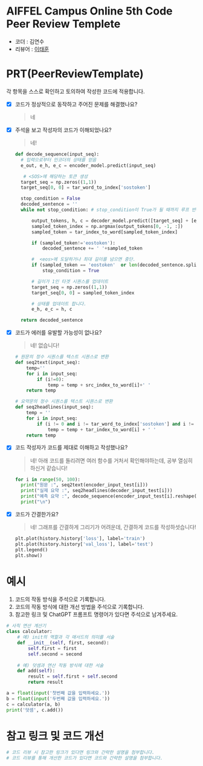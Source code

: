 # AIFFEL Campus Online 5th Code Peer Review Templete
- 코더 : 김연수
- 리뷰어 : [이태훈](https://github.com/git-ThLee)


# PRT(PeerReviewTemplate) 
각 항목을 스스로 확인하고 토의하여 작성한 코드에 적용합니다.

- [X] 코드가 정상적으로 동작하고 주어진 문제를 해결했나요?
  > 네

- [X] 주석을 보고 작성자의 코드가 이해되었나요?
  > 네! 
  ```python
  def decode_sequence(input_seq):
    # 입력으로부터 인코더의 상태를 얻음
    e_out, e_h, e_c = encoder_model.predict(input_seq)

     # <SOS>에 해당하는 토큰 생성
    target_seq = np.zeros((1,1))
    target_seq[0, 0] = tar_word_to_index['sostoken']

    stop_condition = False
    decoded_sentence = ''
    while not stop_condition: # stop_condition이 True가 될 때까지 루프 반복

        output_tokens, h, c = decoder_model.predict([target_seq] + [e_out, e_h, e_c])
        sampled_token_index = np.argmax(output_tokens[0, -1, :])
        sampled_token = tar_index_to_word[sampled_token_index]

        if (sampled_token!='eostoken'):
            decoded_sentence += ' '+sampled_token

        #  <eos>에 도달하거나 최대 길이를 넘으면 중단.
        if (sampled_token == 'eostoken'  or len(decoded_sentence.split()) >= (headlines_max_len-1)):
            stop_condition = True

        # 길이가 1인 타겟 시퀀스를 업데이트
        target_seq = np.zeros((1,1))
        target_seq[0, 0] = sampled_token_index

        # 상태를 업데이트 합니다.
        e_h, e_c = h, c

    return decoded_sentence
  ```

- [X] 코드가 에러를 유발할 가능성이 없나요?
  > 네! 없습니다!
  ```python
  # 원문의 정수 시퀀스를 텍스트 시퀀스로 변환
  def seq2text(input_seq):
      temp=''
      for i in input_seq:
          if (i!=0):
              temp = temp + src_index_to_word[i]+' '
      return temp
  
  # 요약문의 정수 시퀀스를 텍스트 시퀀스로 변환
  def seq2headlines(input_seq):
      temp = ''
      for i in input_seq:
          if (i != 0 and i != tar_word_to_index['sostoken'] and i != tar_word_to_index['eostoken']):
              temp = temp + tar_index_to_word[i] + ' '
      return temp
  ```
- [X] 코드 작성자가 코드를 제대로 이해하고 작성했나요?
  > 네! 아래 코드를 돌리려면 여러 함수를 거처서 확인해야하는데, 공부 열심히 하신거 같습니다!
  ```python
  for i in range(50, 100):
    print("원문 :", seq2text(encoder_input_test[i]))
    print("실제 요약 :", seq2headlines(decoder_input_test[i]))
    print("예측 요약 :", decode_sequence(encoder_input_test[i].reshape(1, text_max_len)))
    print("\n")
  ```
- [X] 코드가 간결한가요?
  > 네! 그래프를 간결하게 그리기가 어려운데, 간결하게 코드를 작성하셧습니다!
  ```python
  plt.plot(history.history['loss'], label='train')
  plt.plot(history.history['val_loss'], label='test')
  plt.legend()
  plt.show()
  ```

# 예시
1. 코드의 작동 방식을 주석으로 기록합니다.
2. 코드의 작동 방식에 대한 개선 방법을 주석으로 기록합니다.
3. 참고한 링크 및 ChatGPT 프롬프트 명령어가 있다면 주석으로 남겨주세요.
```python
# 사칙 연산 계산기
class calculator:
    # 예) init의 역할과 각 매서드의 의미를 서술
    def __init__(self, first, second):
        self.first = first
        self.second = second
    
    # 예) 덧셈과 연산 작동 방식에 대한 서술
    def add(self):
        result = self.first + self.second
        return result

a = float(input('첫번째 값을 입력하세요.')) 
b = float(input('두번째 값을 입력하세요.')) 
c = calculator(a, b)
print('덧셈', c.add()) 
```

# 참고 링크 및 코드 개선
```python
# 코드 리뷰 시 참고한 링크가 있다면 링크와 간략한 설명을 첨부합니다.
# 코드 리뷰를 통해 개선한 코드가 있다면 코드와 간략한 설명을 첨부합니다.
```
